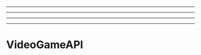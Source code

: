 -------------------------------------------------------------------------------------
----------------------------------------------------------------------------------------------------
----------------------------------------------------------------------------------------------------
-------------------------------------------------------
# VideoGameAPI

